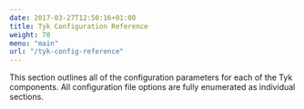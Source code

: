 ```yaml
---
date: 2017-03-27T12:50:16+01:00
title: Tyk Configuration Reference
weight: 70
menu: "main"
url: "/tyk-config-reference"
---
```


This section outlines all of the configuration parameters for each of the Tyk components. All configuration file options are fully enumerated as individual sections.